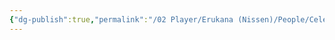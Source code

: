 ```yaml
---
{"dg-publish":true,"permalink":"/02 Player/Erukana (Nissen)/People/Celedrial keeper of mielikki suntree/"}
---
```


